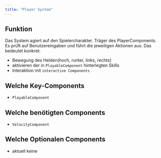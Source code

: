 ```yaml
---
title: "Player System"
---
```


## Funktion
Das System agiert auf den Spielercharakter.
Träger des PlayerComponents.
Es prüft auf Benutzereingaben und führt die jeweiligen Aktionen aus.
Das bedeutet konkret:
- Bewegung des Helden(hoch, runter, links, rechts)
- aktivieren der in `PlayableComponent` hinterlegten Skills
- Interaktion mit `interactive Components`

## Welche Key-Components
- `PlayableComponent`

## Welche benötigten Components
- `VelocityComponent`

## Welche Optionalen Components
- aktuell keine
